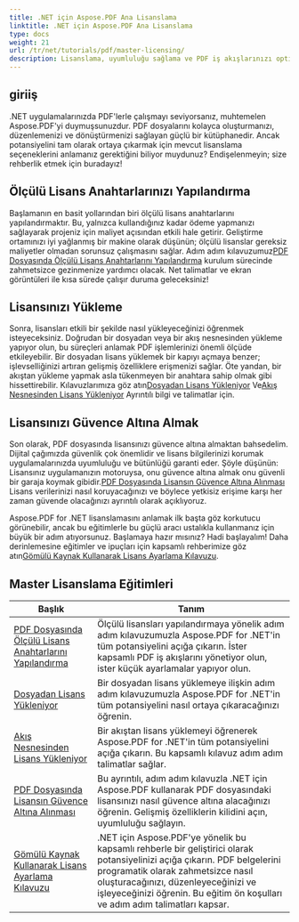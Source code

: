 ```yaml
---
title: .NET için Aspose.PDF Ana Lisanslama
linktitle: .NET için Aspose.PDF Ana Lisanslama
type: docs
weight: 21
url: /tr/net/tutorials/pdf/master-licensing/
description: Lisanslama, uyumluluğu sağlama ve PDF iş akışlarınızı optimize etme konusunda ayrıntılı eğitimlerle Aspose.PDF for .NET'in tüm potansiyelini ortaya çıkarın.
---
```

## giriiş

.NET uygulamalarınızda PDF'lerle çalışmayı seviyorsanız, muhtemelen Aspose.PDF'yi duymuşsunuzdur. PDF dosyalarını kolayca oluşturmanızı, düzenlemenizi ve dönüştürmenizi sağlayan güçlü bir kütüphanedir. Ancak potansiyelini tam olarak ortaya çıkarmak için mevcut lisanslama seçeneklerini anlamanız gerektiğini biliyor muydunuz? Endişelenmeyin; size rehberlik etmek için buradayız!

## Ölçülü Lisans Anahtarlarınızı Yapılandırma
Başlamanın en basit yollarından biri ölçülü lisans anahtarlarını yapılandırmaktır. Bu, yalnızca kullandığınız kadar ödeme yapmanızı sağlayarak projeniz için maliyet açısından etkili hale getirir. Geliştirme ortamınızı iyi yağlanmış bir makine olarak düşünün; ölçülü lisanslar gereksiz maliyetler olmadan sorunsuz çalışmasını sağlar. Adım adım kılavuzumuz[PDF Dosyasında Ölçülü Lisans Anahtarlarını Yapılandırma](./configureing-metered-license-keys/) kurulum sürecinde zahmetsizce gezinmenize yardımcı olacak. Net talimatlar ve ekran görüntüleri ile kısa sürede çalışır duruma geleceksiniz!

## Lisansınızı Yükleme
 Sonra, lisansları etkili bir şekilde nasıl yükleyeceğinizi öğrenmek isteyeceksiniz. Doğrudan bir dosyadan veya bir akış nesnesinden yükleme yapıyor olun, bu süreçleri anlamak PDF işlemlerinizi önemli ölçüde etkileyebilir. Bir dosyadan lisans yüklemek bir kapıyı açmaya benzer; işlevselliğinizi artıran gelişmiş özelliklere erişmenizi sağlar. Öte yandan, bir akıştan yükleme yapmak asla tükenmeyen bir anahtara sahip olmak gibi hissettirebilir. Kılavuzlarımıza göz atın[Dosyadan Lisans Yükleniyor](./loading-license-from-file/) Ve[Akış Nesnesinden Lisans Yükleniyor](./loading-license-from-stream-object/) Ayrıntılı bilgi ve talimatlar için.

## Lisansınızı Güvence Altına Almak
 Son olarak, PDF dosyasında lisansınızı güvence altına almaktan bahsedelim. Dijital çağımızda güvenlik çok önemlidir ve lisans bilgilerinizi korumak uygulamalarınızda uyumluluğu ve bütünlüğü garanti eder. Şöyle düşünün: Lisansınız uygulamanızın motoruysa, onu güvence altına almak onu güvenli bir garaja koymak gibidir.[PDF Dosyasında Lisansın Güvence Altına Alınması](./securing-license/) Lisans verilerinizi nasıl koruyacağınızı ve böylece yetkisiz erişime karşı her zaman güvende olacağınızı ayrıntılı olarak açıklıyoruz.

 Aspose.PDF for .NET lisanslamasını anlamak ilk başta göz korkutucu görünebilir, ancak bu eğitimlerle bu güçlü aracı ustalıkla kullanmanız için büyük bir adım atıyorsunuz. Başlamaya hazır mısınız? Hadi başlayalım! Daha derinlemesine eğitimler ve ipuçları için kapsamlı rehberimize göz atın[Gömülü Kaynak Kullanarak Lisans Ayarlama Kılavuzu](./guide-to-set-license-using-embedded-resource/). 


## Master Lisanslama Eğitimleri
| Başlık | Tanım |
| --- | --- | 
| [PDF Dosyasında Ölçülü Lisans Anahtarlarını Yapılandırma](./configureing-metered-license-keys/) | Ölçülü lisansları yapılandırmaya yönelik adım adım kılavuzumuzla Aspose.PDF for .NET'in tüm potansiyelini açığa çıkarın. İster kapsamlı PDF iş akışlarını yönetiyor olun, ister küçük ayarlamalar yapıyor olun. |  
| [Dosyadan Lisans Yükleniyor](./loading-license-from-file/) | Bir dosyadan lisans yüklemeye ilişkin adım adım kılavuzumuzla Aspose.PDF for .NET'in tüm potansiyelini nasıl ortaya çıkaracağınızı öğrenin. |  
| [Akış Nesnesinden Lisans Yükleniyor](./loading-license-from-stream-object/) | Bir akıştan lisans yüklemeyi öğrenerek Aspose.PDF for .NET'in tüm potansiyelini açığa çıkarın. Bu kapsamlı kılavuz adım adım talimatlar sağlar. |  
| [PDF Dosyasında Lisansın Güvence Altına Alınması](./securing-license/) | Bu ayrıntılı, adım adım kılavuzla .NET için Aspose.PDF kullanarak PDF dosyasındaki lisansınızı nasıl güvence altına alacağınızı öğrenin. Gelişmiş özelliklerin kilidini açın, uyumluluğu sağlayın. |  
| [Gömülü Kaynak Kullanarak Lisans Ayarlama Kılavuzu](./guide-to-set-license-using-embedded-resource/) | .NET için Aspose.PDF'ye yönelik bu kapsamlı rehberle bir geliştirici olarak potansiyelinizi açığa çıkarın. PDF belgelerini programatik olarak zahmetsizce nasıl oluşturacağınızı, düzenleyeceğinizi ve işleyeceğinizi öğrenin. Bu eğitim ön koşulları ve adım adım talimatları kapsar. |  